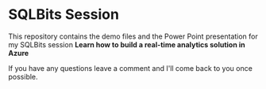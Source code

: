 # SQLBits Session
This repository contains the demo files and the Power Point presentation for my SQLBits session <b>Learn how to build a real-time analytics solution in Azure</b>

If you have any questions leave a comment and I'll come back to you once possible.
